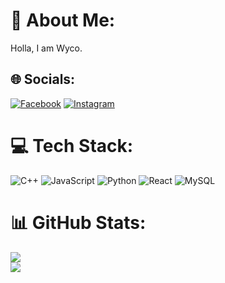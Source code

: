 # 💫 About Me:
Holla, I am Wyco.<br>


## 🌐 Socials:
[![Facebook](https://img.shields.io/badge/Facebook-%231877F2.svg?logo=Facebook&logoColor=white)](https://facebook.com/wmaung.68) [![Instagram](https://img.shields.io/badge/Instagram-%23E4405F.svg?logo=Instagram&logoColor=white)](https://instagram.com/wy._.co) 

# 💻 Tech Stack:
![C++](https://img.shields.io/badge/c++-%2300599C.svg?style=for-the-badge&logo=c%2B%2B&logoColor=white) ![JavaScript](https://img.shields.io/badge/javascript-%23323330.svg?style=for-the-badge&logo=javascript&logoColor=%23F7DF1E) ![Python](https://img.shields.io/badge/python-3670A0?style=for-the-badge&logo=python&logoColor=ffdd54) ![React](https://img.shields.io/badge/react-%2320232a.svg?style=for-the-badge&logo=react&logoColor=%2361DAFB) ![MySQL](https://img.shields.io/badge/mysql-4479A1.svg?style=for-the-badge&logo=mysql&logoColor=white)
# 📊 GitHub Stats:

![](https://github-readme-streak-stats.herokuapp.com/?user=Wyco68&theme=dark&hide_border=false)<br/>
![](https://github-readme-stats.vercel.app/api/top-langs/?username=Wyco68&theme=dark&hide_border=false&include_all_commits=false&count_private=true&layout=compact)

